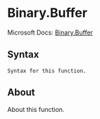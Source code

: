 ---
---

# Binary.Buffer

Microsoft Docs: [Binary.Buffer](https://docs.microsoft.com/en-us/powerquery-m/binary-buffer)

## Syntax

```
Syntax for this function.
```

## About

About this function.

